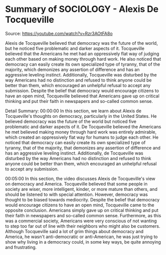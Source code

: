 # Summary of SOCIOLOGY - Alexis De Tocqueville

Source: https://youtube.com/watch?v=Rzr3AOtFA8o

Alexis de Tocqueville believed that democracy was the future of the world, but he noticed five problematic and darker aspects of it. Tocqueville believed that the Americans he met had an oppressively flat way of judging each other based on making money through hard work. He also noticed that democracy can easily create its own specialized type of tyranny, that of the majority, which demonizes any assertion of difference and has an aggressive leveling instinct. Additionally, Tocqueville was disturbed by the way Americans had no distinction and refused to think anyone could be better than them, which encouraged an unhelpful refusal to accept any submission. Despite the belief that democracy would encourage citizens to have an open mind, Tocqueville believed that Americans gave up on critical thinking and put their faith in newspapers and so-called common sense.

Detail Summary: 
00:00:00
In this section, we learn about Alexis de Tocqueville's thoughts on democracy, particularly in the United States. He believed democracy was the future of the world but noticed five problematic and darker aspects of it. De Tocqueville believed the Americans he met believed making money through hard work was entirely admirable, which created an oppressively flat way for humans to judge each other. He noticed that democracy can easily create its own specialized type of tyranny, that of the majority, that demonizes any assertion of difference and has an aggressive leveling instinct. Additionally, de Tocqueville was disturbed by the way Americans had no distinction and refused to think anyone could be better than them, which encouraged an unhelpful refusal to accept any submission.

00:05:00
In this section, the video discusses Alexis de Tocqueville's view on democracy and America. Tocqueville believed that some people in society are wiser, more intelligent, kinder, or more mature than others, and should be listened to with special attention. However, democracy was thought to be biased towards mediocrity. Despite the belief that democracy would encourage citizens to have an open mind, Tocqueville came to the opposite conclusion. Americans simply gave up on critical thinking and put their faith in newspapers and so-called common sense. Furthermore, as this was a commercial society, Americans were very conscious of not wanting to step too far out of line with their neighbors who might also be customers. Although Tocqueville said a lot of grim things about democracy and America, he wasn't anti-democratic or anti-American, he was just trying to show why living in a democracy could, in some key ways, be quite annoying and frustrating.

